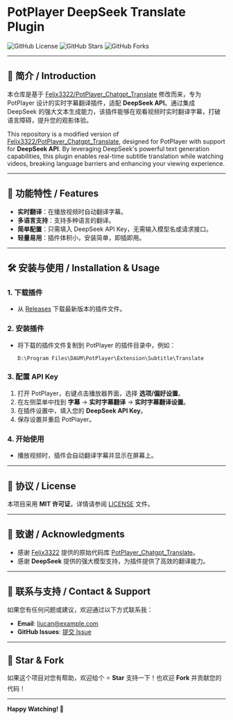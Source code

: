 # PotPlayer DeepSeek Translate Plugin

![GitHub License](https://img.shields.io/badge/license-MIT-blue.svg)
![GitHub Stars](https://img.shields.io/github/stars/Liu8Can/PotPlayer_DeepSeek_Translate?style=social)
![GitHub Forks](https://img.shields.io/github/forks/Liu8Can/PotPlayer_DeepSeek_Translate?style=social)

---

## 📖 简介 / Introduction

本仓库是基于 [Felix3322/PotPlayer_Chatgpt_Translate](https://github.com/Felix3322/PotPlayer_Chatgpt_Translate) 修改而来，专为 PotPlayer 设计的实时字幕翻译插件，适配 **DeepSeek API**。通过集成 DeepSeek 的强大文本生成能力，该插件能够在观看视频时实时翻译字幕，打破语言障碍，提升您的观影体验。

This repository is a modified version of [Felix3322/PotPlayer_Chatgpt_Translate](https://github.com/Felix3322/PotPlayer_Chatgpt_Translate), designed for PotPlayer with support for **DeepSeek API**. By leveraging DeepSeek's powerful text generation capabilities, this plugin enables real-time subtitle translation while watching videos, breaking language barriers and enhancing your viewing experience.

---

## 🚀 功能特性 / Features

- **实时翻译**：在播放视频时自动翻译字幕。
- **多语言支持**：支持多种语言的翻译。
- **简单配置**：只需填入 DeepSeek API Key，无需输入模型名或请求接口。
- **轻量易用**：插件体积小，安装简单，即插即用。

---

## 🛠️ 安装与使用 / Installation & Usage

### 1. **下载插件**
- 从 [Releases](https://github.com/Liu8Can/PotPlayer_DeepSeek_Translate/releases) 下载最新版本的插件文件。

### 2. **安装插件**
- 将下载的插件文件复制到 PotPlayer 的插件目录中，例如：
  ```
  D:\Program Files\DAUM\PotPlayer\Extension\Subtitle\Translate
  ```

### 3. **配置 API Key**
1. 打开 PotPlayer，右键点击播放器界面，选择 **选项/偏好设置**。
2. 在左侧菜单中找到 **字幕** -> **实时字幕翻译** -> **实时字幕翻译设置**。
3. 在插件设置中，填入您的 **DeepSeek API Key**。
4. 保存设置并重启 PotPlayer。

### 4. **开始使用**
- 播放视频时，插件会自动翻译字幕并显示在屏幕上。

---

## 📜 协议 / License

本项目采用 **MIT 许可证**，详情请参阅 [LICENSE](LICENSE) 文件。

---

## 🙏 致谢 / Acknowledgments

- 感谢 [Felix3322](https://github.com/Felix3322) 提供的原始代码库 [PotPlayer_Chatgpt_Translate](https://github.com/Felix3322/PotPlayer_Chatgpt_Translate)。
- 感谢 **DeepSeek** 提供的强大模型支持，为插件提供了高效的翻译能力。

---

## 📧 联系与支持 / Contact & Support

如果您有任何问题或建议，欢迎通过以下方式联系我：

- **Email**: [liucan@example.com](mailto:liucan@example.com)
- **GitHub Issues**: [提交 Issue](https://github.com/Liu8Can/PotPlayer_DeepSeek_Translate/issues)

---

## 🌟 Star & Fork

如果这个项目对您有帮助，欢迎给个 ⭐️ **Star** 支持一下！也欢迎 **Fork** 并贡献您的代码！

---

**Happy Watching! 🎥**
